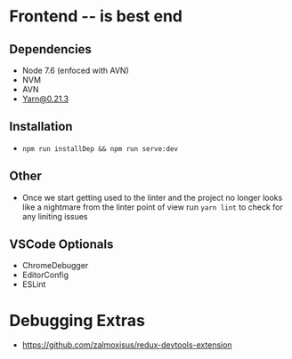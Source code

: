 # Frontend -- is best end

## Dependencies
 - Node 7.6 (enfoced with AVN)
 - NVM
 - AVN
 - Yarn@0.21.3

## Installation
  - `npm run installDep && npm run serve:dev` 

## Other
  - Once we start getting used to the linter and the project no longer
    looks like a nightmare from the linter point of view run `yarn lint`
    to check for any liniting issues

## VSCode Optionals
 - ChromeDebugger
 - EditorConfig
 - ESLint

 # Debugging Extras
 - https://github.com/zalmoxisus/redux-devtools-extension
